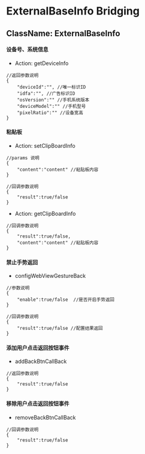 # ExternalBaseInfo Bridging
## ClassName: ExternalBaseInfo
#### 设备号、系统信息
* Action: getDeviceInfo

```
//返回参数说明
{
    "deviceId":"", //唯一标识ID
    "idfa":"", //广告标识ID
    "osVersion":"" //手机系统版本
    "deviceModel":"" //手机型号
    "pixelRatio":"" //设备宽高
}
```
#### 粘贴板
* Action: setClipBoardInfo

```
//params 说明
{
    "content":"content" //粘贴板内容
}
```
```
//回调参数说明
{
    "result":true/false
}
```

* Action: getClipBoardInfo

```
//回调参数说明
{
    "result":true/false,
    "content":"content" //粘贴板内容
}
```

#### 禁止手势返回
* configWebViewGestureBack

```
//参数说明
{
    "enable":true/false  //是否开启手势返回
}
```
```
//回调参数说明
{
    "result":true/false //配置结果返回
}
```

#### 添加用户点击返回按钮事件
* addBackBtnCallBack

```
//返回参数说明
{
    "result":true/false
}
```

#### 移除用户点击返回按钮事件
* removeBackBtnCallBack 

```
//回调参数说明
{
    "result":true/false
}
```